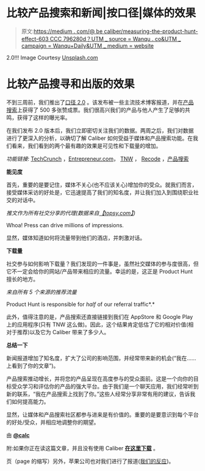 # 比较产品搜索和新闻|按口径|媒体的效果

> 原文:[https://medium . com/@ be caliber/measuring-the-product-hunt-effect-603 CCC 796280d？UTM _ source = Wanqu . co&UTM _ campaign = Wanqu+Daily&UTM _ medium = website](https://medium.com/@becaliber/measuring-the-product-hunt-effect-603cc796280d?utm_source=wanqu.co&utm_campaign=Wanqu+Daily&utm_medium=website)



2.0!!! Image Courtesy [Unsplash.com](http://unsplash.com/)



# 比较产品搜寻和出版的效果

不到三周前，我们推出了[口径 2.0](/@becaliber/swiping-left-on-swipes-e8b79736ee16) 。该发布被一些主流技术博客报道，并在[产品搜索](http://producthunt.com)上获得了 500 多张赞成票。我们很高兴我们的产品与他人产生了足够的共鸣，获得了这样的曝光率。

在我们发布 2.0 版本后，我们立即密切关注我们的数据。两周之后，我们对数据进行了更深入的分析，以确切了解 Caliber 如何受益于媒体和产品搜索功能。在我们看来，我们看到的两个最有趣的效果是可见性和下载量的增加。

*功能链接:* [TechCrunch](http://techcrunch.com/2015/03/26/caliber-debuts-a-messaging-app-designed-for-business-professionals/) ，[Entrepreneur.com](http://www.entrepreneur.com/article/244364)， [TNW](http://thenextweb.com/apps/2015/03/26/caliber-for-ios-and-android-is-the-business-messaging-app-you-wish-linkedin-would-be/) ， [Recode](http://recode.net/2015/03/30/linkedin-doesnt-have-a-chat-app-so-caliber-built-one-for-them/) ，[产品搜索](http://www.producthunt.com/posts/caliber-2-0)

**能见度**

首先，重要的是要记住，媒体不关心(也不应该关心)增加你的受众。就我们而言，接受媒体采访的好处是，它迅速提高了我们的知名度，并让我们加入到围绕职业社交的对话中。

*推文作为所有社交分享的代理(数据来自*[*【topsy.com】*](http://topsy.com)*)*



Whoa! Press can drive millions of impressions.



显然，媒体知道如何将流量带到他们的酒店，并刺激对话。

**下载量**

社交参与如何影响下载量？我们发现的一件事是，虽然社交媒体的参与度很高，但它不一定会给你的网站/产品带来相应的流量。幸运的是，这正是 Product Hunt 擅长的地方。

*来自所有 5 个来源的推荐流量*



Product Hunt is responsible for *half* of our referral traffic*.*



此外，值得注意的是，产品搜索还直接链接到我们在 AppStore 和 Google Play 上的应用程序(只有 TNW 这么做)。因此，这个结果肯定低估了它的相对价值(相对于推荐)以及它为 Caliber 带来了多少人。

**总结一下**

新闻报道增加了知名度，扩大了公司的影响范围，并经常带来新的机会(“我在……上看到了你的文章”)。

产品搜索推动增长，并将您的产品呈现在高度参与的受众面前。这是一个向你的目标受众学习和评估你的产品的强大平台。由于我们是一个聊天应用，我们经常听到新的联系，“我在产品搜索上找到了你。”这些人经常分享非常有用的建议，告诉我们如何提高能力。

显然，让媒体和产品搜索社区都参与进来是有价值的。重要的是要意识到每个平台的好处/受众，并相应地调整你的期望。

由 [**@calc**](http://twitter.com/calc)

附:如果你正在读这篇文章，并且没有使用 Caliber [**在这里下载**](/@becaliber/measuring-the-product-hunt-effect-603cc796280d?ref=medium) 。

页（page 的缩写）另外，苹果公司也对我们进行了报道([我们的反应](http://giphy.com/gifs/santa-christmas-z3Rk0bi630xFu))。